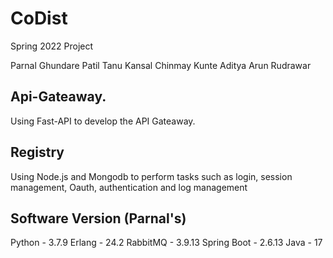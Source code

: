 # CoDist
Spring 2022 Project

Parnal Ghundare Patil
Tanu Kansal
Chinmay Kunte
Aditya Arun Rudrawar


## Api-Gateaway.
Using Fast-API to develop the API Gateaway.

## Registry
Using Node.js and Mongodb to perform tasks such as login, session management, Oauth, authentication and log management

## Software Version (Parnal's)
Python - 3.7.9
Erlang - 24.2
RabbitMQ - 3.9.13
Spring Boot - 2.6.13
Java - 17

